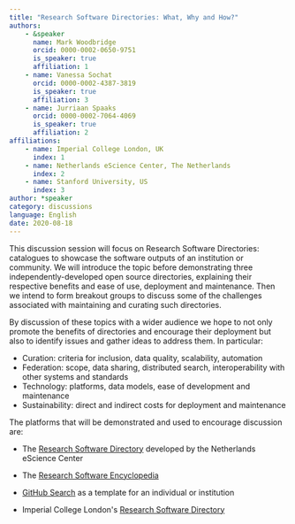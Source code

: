 ```yaml
---
title: "Research Software Directories: What, Why and How?"
authors:
    - &speaker
      name: Mark Woodbridge
      orcid: 0000-0002-0650-9751
      is_speaker: true
      affiliation: 1
    - name: Vanessa Sochat
      orcid: 0000-0002-4387-3819
      is_speaker: true
      affiliation: 3
    - name: Jurriaan Spaaks
      orcid: 0000-0002-7064-4069
      is_speaker: true
      affiliation: 2
affiliations:
    - name: Imperial College London, UK
      index: 1
    - name: Netherlands eScience Center, The Netherlands
      index: 2
    - name: Stanford University, US
      index: 3
author: *speaker
category: discussions
language: English
date: 2020-08-18
---
```

This discussion session will focus on Research Software Directories: catalogues to showcase the software outputs of an institution or community. We will introduce the topic before demonstrating three independently-developed open source directories, explaining their respective benefits and ease of use, deployment and maintenance. Then we intend to form breakout groups to discuss some of the challenges associated with maintaining and curating such directories.

By discussion of these topics with a wider audience we hope to not only promote the benefits of directories and encourage their deployment but also to identify issues and gather ideas to address them. In particular:

- Curation: criteria for inclusion, data quality, scalability, automation
- Federation: scope, data sharing, distributed search, interoperability with other systems and standards
- Technology: platforms, data models, ease of development and maintenance
- Sustainability: direct and indirect costs for deployment and maintenance

The platforms that will be demonstrated and used to encourage discussion are:

- The [Research Software Directory][1] developed by the Netherlands eScience Center
- The [Research Software Encyclopedia][2]
- [GitHub Search][3] as a template for an individual or institution
- Imperial College London's [Research Software Directory][4]

  [1]: https://www.research-software.nl/
  [2]: https://rseng.github.io/rseng/
  [3]: https://vsoch.github.io/2020/github-search/
  [4]: https://imperialcollegelondon.github.io/research-software-directory/
